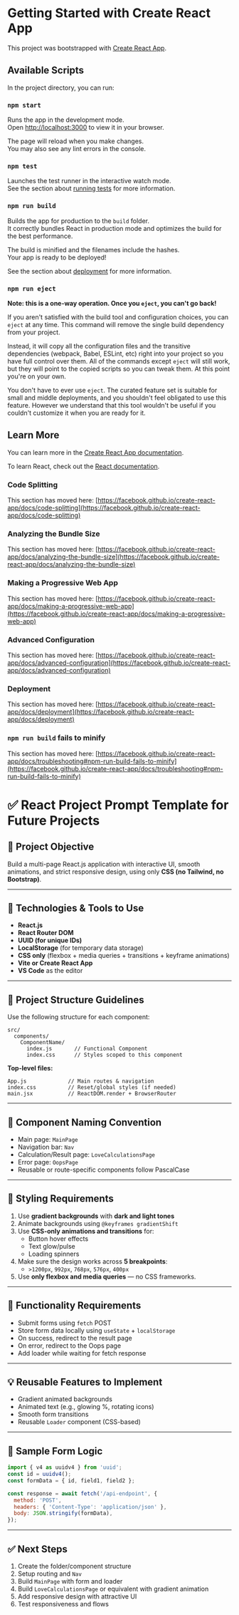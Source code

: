 # Getting Started with Create React App

This project was bootstrapped with [Create React App](https://github.com/facebook/create-react-app).

## Available Scripts

In the project directory, you can run:

### `npm start`

Runs the app in the development mode.\
Open [http://localhost:3000](http://localhost:3000) to view it in your browser.

The page will reload when you make changes.\
You may also see any lint errors in the console.

### `npm test`

Launches the test runner in the interactive watch mode.\
See the section about [running tests](https://facebook.github.io/create-react-app/docs/running-tests) for more information.

### `npm run build`

Builds the app for production to the `build` folder.\
It correctly bundles React in production mode and optimizes the build for the best performance.

The build is minified and the filenames include the hashes.\
Your app is ready to be deployed!

See the section about [deployment](https://facebook.github.io/create-react-app/docs/deployment) for more information.

### `npm run eject`

**Note: this is a one-way operation. Once you `eject`, you can't go back!**

If you aren't satisfied with the build tool and configuration choices, you can `eject` at any time. This command will remove the single build dependency from your project.

Instead, it will copy all the configuration files and the transitive dependencies (webpack, Babel, ESLint, etc) right into your project so you have full control over them. All of the commands except `eject` will still work, but they will point to the copied scripts so you can tweak them. At this point you're on your own.

You don't have to ever use `eject`. The curated feature set is suitable for small and middle deployments, and you shouldn't feel obligated to use this feature. However we understand that this tool wouldn't be useful if you couldn't customize it when you are ready for it.

## Learn More

You can learn more in the [Create React App documentation](https://facebook.github.io/create-react-app/docs/getting-started).

To learn React, check out the [React documentation](https://reactjs.org/).

### Code Splitting

This section has moved here: [https://facebook.github.io/create-react-app/docs/code-splitting](https://facebook.github.io/create-react-app/docs/code-splitting)

### Analyzing the Bundle Size

This section has moved here: [https://facebook.github.io/create-react-app/docs/analyzing-the-bundle-size](https://facebook.github.io/create-react-app/docs/analyzing-the-bundle-size)

### Making a Progressive Web App

This section has moved here: [https://facebook.github.io/create-react-app/docs/making-a-progressive-web-app](https://facebook.github.io/create-react-app/docs/making-a-progressive-web-app)

### Advanced Configuration

This section has moved here: [https://facebook.github.io/create-react-app/docs/advanced-configuration](https://facebook.github.io/create-react-app/docs/advanced-configuration)

### Deployment

This section has moved here: [https://facebook.github.io/create-react-app/docs/deployment](https://facebook.github.io/create-react-app/docs/deployment)

### `npm run build` fails to minify

This section has moved here: [https://facebook.github.io/create-react-app/docs/troubleshooting#npm-run-build-fails-to-minify](https://facebook.github.io/create-react-app/docs/troubleshooting#npm-run-build-fails-to-minify)


# ✅ React Project Prompt Template for Future Projects

## 🎯 Project Objective
Build a multi-page React.js application with interactive UI, smooth animations, and strict responsive design, using only **CSS (no Tailwind, no Bootstrap)**.

---

## 🔧 Technologies & Tools to Use
- **React.js**
- **React Router DOM**
- **UUID (for unique IDs)**
- **LocalStorage** (for temporary data storage)
- **CSS only** (flexbox + media queries + transitions + keyframe animations)
- **Vite or Create React App**
- **VS Code** as the editor

---

## 📁 Project Structure Guidelines

Use the following structure for each component:

```
src/
  components/
    ComponentName/
      index.js       // Functional Component
      index.css      // Styles scoped to this component
```

**Top-level files:**
```
App.js             // Main routes & navigation
index.css          // Reset/global styles (if needed)
main.jsx           // ReactDOM.render + BrowserRouter
```

---

## 🧭 Component Naming Convention

- Main page: `MainPage`
- Navigation bar: `Nav`
- Calculation/Result page: `LoveCalculationsPage`
- Error page: `OopsPage`
- Reusable or route-specific components follow PascalCase

---

## 🎨 Styling Requirements

1. Use **gradient backgrounds** with **dark and light tones**
2. Animate backgrounds using `@keyframes gradientShift`
3. Use **CSS-only animations and transitions** for:
   - Button hover effects
   - Text glow/pulse
   - Loading spinners
4. Make sure the design works across **5 breakpoints**:
   - `>1200px`, `992px`, `768px`, `576px`, `400px`
5. Use **only flexbox and media queries** — no CSS frameworks.

---

## 💾 Functionality Requirements

- Submit forms using `fetch` POST
- Store form data locally using `useState` + `localStorage`
- On success, redirect to the result page
- On error, redirect to the Oops page
- Add loader while waiting for fetch response

---

## 💡 Reusable Features to Implement

- Gradient animated backgrounds
- Animated text (e.g., glowing %, rotating icons)
- Smooth form transitions
- Reusable `Loader` component (CSS-based)

---

## 📌 Sample Form Logic

```js
import { v4 as uuidv4 } from 'uuid';
const id = uuidv4();
const formData = { id, field1, field2 };

const response = await fetch('/api-endpoint', {
  method: 'POST',
  headers: { 'Content-Type': 'application/json' },
  body: JSON.stringify(formData),
});
```

---

## ✅ Next Steps

1. Create the folder/component structure
2. Setup routing and `Nav`
3. Build `MainPage` with form and loader
4. Build `LoveCalculationsPage` or equivalent with gradient animation
5. Add responsive design with attractive UI
6. Test responsiveness and flows
